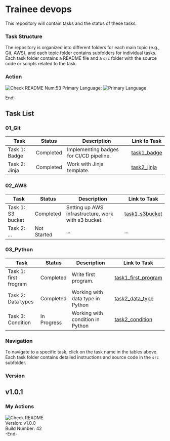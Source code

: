# Trainee devops
This repository will contain tasks and the status of these tasks.

### Task Structure
The repository is organized into different folders for each main topic (e.g., Git, AWS), and each topic folder contains subfolders for individual tasks. Each task folder contains a README file and a `src` folder with the source code or scripts related to the task.
### Action
![Check README](https://github.com/vasyldmitrovich/trainee_devops_tasks/actions/workflows/git_task1.yml/badge.svg)   Num:53   Primary Language: ![Primary Language](https://img.shields.io/badge/Python-55.98%25-blue)

End!

## Task List

### 01_Git

| Task          | Status        | Description                             | Link to Task                       |
|---------------|---------------|-----------------------------------------|------------------------------------|
| Task 1: Badge | Completed   | Implementing badges for CI/CD pipeline. | [task1_badge](01_git/task1_badge/) |
| Task 2: Jinja | Completed   | Work with Jinja template.               | [task2_jinja](01_git/task2_jinja/) |

### 02_AWS

| Task              | Status        | Description                                         | Link to Task                            |
|-------------------|---------------|-----------------------------------------------------|-----------------------------------------|
| Task 1: S3 bucket | Completed     | Setting up AWS infrastructure, work with s3 bucket. | [task1_s3bucket](02_aws/task1_s3bucket) |
| Task 2: ...       | Not Started   | ...                                                 | ...                                     |

### 03_Python

| Task                  | Status        | Description                      | Link to Task                                         |
|-----------------------|---------------|----------------------------------|------------------------------------------------------|
| Task 1: first frogram | Completed     | Write first program.             | [task1_first_program](03_python/src/my_first_app.py) |
| Task 2: Data types    | Completed   | Working with data type in Python | [task2_data_type](03_python/src/DataTypes.py)        |
| Task 3: Condition     | In Progress   | Working with condition in Python | [task2_condition](03_python/src/CondStatement.py)    |


### Navigation

To navigate to a specific task, click on the task name in the tables above. Each task folder contains detailed instructions and source code in the `src` subfolder.

### Version

v1.0.1
---

### My Actions<br>
![Check README](https://github.com/vasyldmitrovich/trainee_devops_tasks/actions/workflows/git_task1.yml/badge.svg)<br>
Version: v1.0.0<br>
Build Number: 42<br>
-End-
